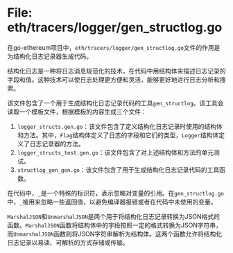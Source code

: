 # File: eth/tracers/logger/gen_structlog.go

在go-ethereum项目中，`eth/tracers/logger/gen_structlog.go`文件的作用是为结构化日志记录器生成代码。

结构化日志是一种将日志消息规范化的技术，在代码中用结构体来描述日志记录的字段和值。这种技术可以使日志处理更方便和灵活，能够更好地进行日志分析和搜索。

该文件包含了一个用于生成结构化日志记录代码的工具`gen_structlog`。该工具会读取一个模板文件，根据模板的内容生成三个文件：

1. `logger_structs.gen.go`：该文件包含了定义结构化日志记录时使用的结构体和方法。其中，`Flag`结构体定义了日志的字段和它们的类型，`Logger`结构体定义了日志记录器的方法。
2. `logger_structs_test.gen.go`：该文件包含了对上述结构体和方法的单元测试。
3. `structlog_gen_gen.go`：该文件包含了用于生成结构化日志记录代码的工具函数。

在代码中，`_`是一个特殊的标识符，表示忽略对变量的引用。在`gen_structlog.go`中，`_`被用来忽略一些返回值，以避免编译器报错或者在代码中未使用的变量。

`MarshalJSON`和`UnmarshalJSON`是两个用于将结构化日志记录转换为JSON格式的函数。`MarshalJSON`函数将结构体中的字段按照一定的格式转换为JSON字符串，而`UnmarshalJSON`函数则将JSON字符串解析为结构体。这两个函数允许将结构化日志记录以易读、可解析的方式存储或传输。

